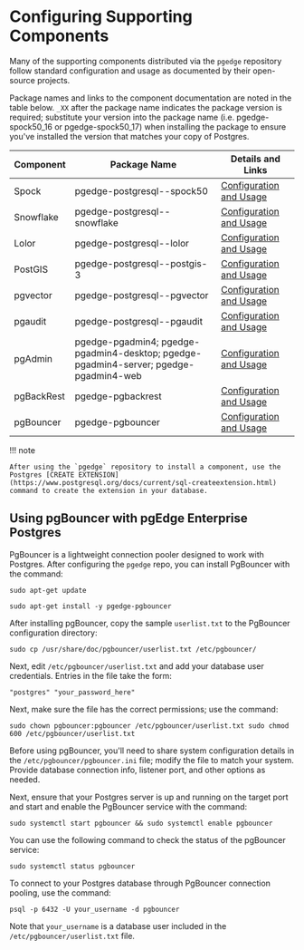 # Configuring Supporting Components

Many of the supporting components distributed via the `pgedge` repository follow standard configuration and usage as documented by their open-source projects.  

Package names and links to the component documentation are noted in the table below. `_XX` after the package name indicates the package version is required; substitute your version into the package name (i.e. pgedge-spock50_16 or pgedge-spock50_17) when installing the package to ensure you've installed the version that matches your copy of Postgres.

| Component | Package Name | Details and Links |
|-----------|--------------|-------------------|
| Spock     | pgedge-postgresql-<xx>-spock50 | [Configuration and Usage](https://github.com/pgEdge/spock/blob/main/README.md) |
| Snowflake | pgedge-postgresql-<xx>-snowflake | [Configuration and Usage](https://github.com/pgEdge/snowflake/blob/main/README.md) |
| Lolor     | pgedge-postgresql-<xx>-lolor | [Configuration and Usage](https://github.com/pgEdge/lolor/blob/main/README.md) |
| PostGIS | pgedge-postgresql-<xx>-postgis-3 | [Configuration and Usage](https://postgis.net/documentation/) |
| pgvector | pgedge-postgresql-<xx>-pgvector | [Configuration and Usage](https://github.com/pgvector/pgvector) |
| pgaudit | pgedge-postgresql-<xx>-pgaudit | [Configuration and Usage](https://github.com/pgaudit/pgaudit/blob/main/README.md) |
| pgAdmin | pgedge-pgadmin4; pgedge-pgadmin4-desktop; pgedge-pgadmin4-server; pgedge-pgadmin4-web | [Configuration and Usage](https://www.pgadmin.org/docs/) |
| pgBackRest | pgedge-pgbackrest | [Configuration and Usage](https://docs.pgedge.com/platform/managing/pgbackrest) |
| pgBouncer | pgedge-pgbouncer | [Configuration and Usage](#using-pgbouncer-with-pgedge-enterprise-postgres) |

!!! note

    After using the `pgedge` repository to install a component, use the Postgres [CREATE EXTENSION](https://www.postgresql.org/docs/current/sql-createextension.html) command to create the extension in your database.

## Using pgBouncer with pgEdge Enterprise Postgres

PgBouncer is a lightweight connection pooler designed to work with Postgres. After configuring the `pgedge` repo, you can install PgBouncer with the command:

`sudo apt-get update`

`sudo apt-get install -y pgedge-pgbouncer` 

After installing pgBouncer, copy the sample `userlist.txt` to the PgBouncer configuration directory:

`sudo cp /usr/share/doc/pgbouncer/userlist.txt /etc/pgbouncer/` 

Next, edit `/etc/pgbouncer/userlist.txt` and add your database user credentials. Entries in the file take the form:

`"postgres" "your_password_here"` 

Next, make sure the file has the correct permissions; use the command:

`sudo chown pgbouncer:pgbouncer /etc/pgbouncer/userlist.txt sudo chmod 600 /etc/pgbouncer/userlist.txt` 

Before using pgBouncer, you'll need to share system configuration details in the `/etc/pgbouncer/pgbouncer.ini` file; modify the file to match your system. Provide database connection info, listener port, and other options as needed.

Next, ensure that your Postgres server is up and running on the target port and start and enable the PgBouncer service with the command:

`sudo systemctl start pgbouncer && sudo systemctl enable pgbouncer` 

You can use the following command to check the status of the pgBouncer service:

`sudo systemctl status pgbouncer` 

To connect to your Postgres database through PgBouncer connection pooling, use the command:

`psql -p 6432 -U your_username -d pgbouncer` 

Note that `your_username` is a database user included in the `/etc/pgbouncer/userlist.txt` file.